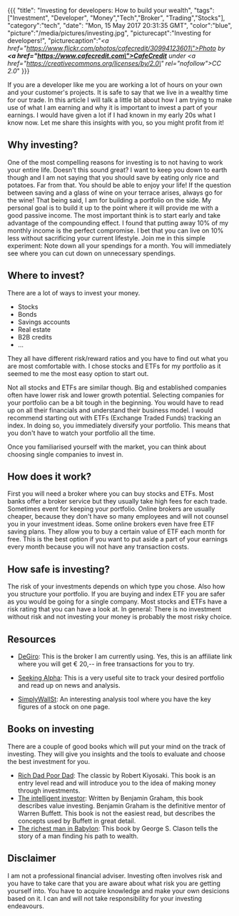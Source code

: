{{{
  "title": "Investing for developers: How to build your wealth",
  "tags": ["Investment", "Developer", "Money","Tech","Broker", "Trading","Stocks"],
  "category":"tech",
  "date": "Mon, 15 May 2017 20:31:35 GMT",
  "color":"blue",
  "picture":"/media/pictures/investing.jpg",
  "picturecapt":"Investing for developers!",
  "picturecaption":"<em><a href=\"https://www.flickr.com/photos/cafecredit/30994123601\">Photo</a> by <b><a href=\"https://www.cafecredit.com\">CafeCredit</a></b> under <a href=\"https://creativecommons.org/licenses/by/2.0\" rel=\"nofollow\">CC 2.0</a></em>"
}}}


If you are a developer like me you are working a lot of hours on your own and your customer's projects. It is safe
to say that we live in a wealthy time for our trade. In this article I will talk a little bit about how I am trying to
make use of what I am earning and why it is important to invest a part of your earnings. I would have given a lot if I had known
in my early 20s what I know now. Let me share this insights with you, so you might profit from it!
<!--more-->
## Why investing?
One of the most compelling reasons for investing is to not having to work your entire life. Doesn't this sound great? 
I want to keep you down to earth though and I am not saying that you should save by eating only rice and potatoes. Far from that. You should be able to enjoy your life! If the question between saving and a glass of wine on your terrace arises, always go for the wine!
That being said, I am for building a portfolio on the side. My personal goal is to build it up to the point where it will provide me with a good passive income.
The most important think is to start early and take advantage of the compounding effect. I found that putting away 10% of my monthly income is the perfect compromise. I bet that you can live on 10% less without sacrificing your current lifestyle.
Join me in this simple experiment: Note down all your spendings for a month. You will immediately see where you can cut down on unnecessary spendings.

## Where to invest?
There are a lot of ways to invest your money.
- Stocks
- Bonds
- Savings accounts
- Real estate
- B2B credits
- ...

They all have different risk/reward ratios and you have to find out what you are most comfortable with. I chose stocks and ETFs for my portfolio as it seemed to me the most easy option to start out.

Not all stocks and ETFs are similar though. Big and established companies often have lower risk and lower growth potential. Selecting companies for your portfolio can be a bit tough in the beginning. You would have to read up on all their financials and understand their business model. I would recommend starting out with ETFs (Exchange Traded Funds) tracking an index. In doing so, you immediately diversify your portfolio. This means that you don't have to watch your portfolio all the time.

Once you familiarised yourself with the market, you can think about choosing single companies to invest in.

## How does it work?
First you will need a broker where you can buy stocks and ETFs. Most banks offer a broker service but they usually take high fees for each trade. Sometimes event for keeping your portfolio. Online brokers are usually cheaper, because they don't have so many employees and will not counsel you in your investment ideas.
Some online brokers even have free ETF saving plans. They allow you to buy a certain value of ETF each month for free. This is the best option if you want to put aside a part of your earnings every month because you will not have any transaction costs.

## How safe is investing?
The risk of your investments depends on which type you chose. Also how you structure your portfolio. If you are buying and index ETF you are safer as you would be going for a single company. Most stocks and ETFs have a risk rating that you can have a look at. In general: There is no investment without risk and not investing your money is probably the most risky choice.

## Resources
- [DeGiro](https://www.degiro.at/kunden-werben-kunden/anlagekonto-eröffnen.html?id=8DA8D201&referral_name=Christopher%20Supnig): This is the broker I am currently using. Yes, this is an affiliate link where you will get € 20,-- in free transactions for you to try.

- [Seeking Alpha](https://seekingalpha.com): This is a very useful site to track your desired portfolio and read up on news and analysis.

- [SimplyWallSt](https://simplywall.st/r?ref=DF16E643): An interesting analysis tool where you have the key figures of a stock on one page.

## Books on investing
There are a couple of good books which will put your mind on the track of investing. They will give you insights and the
tools to evaluate and choose the best investment for you.

- [Rich Dad Poor Dad](https://www.amazon-global.io/p?asin_de=3898798828&asin_us=1612680011): The classic by Robert Kiyosaki. This book is an entry level read and will introduce you to the idea of making money through investments.
- [The intelligent investor](https://www.amazon-global.io/p?asin_de=0060555661&asin_us=0060555661): Written by Benjamin Graham, this book describes value investing. Benjamin Graham is the definitive mentor of Warren Buffett. This book is not the easiest read, but describes the concepts used by Buffett in great detail.
- [The richest man in Babylon](https://www.amazon-global.io/p?asin_de=B00OJNA536&asin_us=0451205367): This book by George S. Clason tells the story of a man finding his path to wealth. 

## Disclaimer
I am not a professional financial adviser. Investing often involves risk and you have to take care that you are aware about
what risk you are getting yourself into. You have to acquire knowledge and make your own desicions based on it. I can and will not
take responsibility for your investing endeavours.
